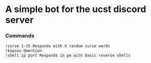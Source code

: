 # A simple bot for the ucst discord server 


### Commands


```bash
!curse 1-15 Responds with X random curse words
!kopsou @mention
!shell ip port Responds in pm with basic reverse shells
```
